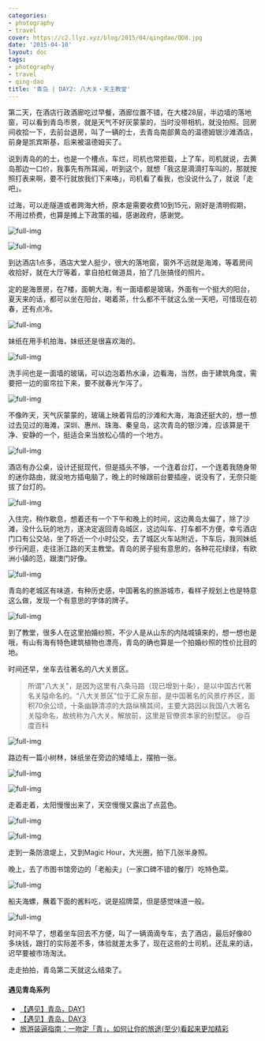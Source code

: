 ```yaml
---
categories:
- photography
- travel
cover: https://c2.llyz.xyz/blog/2015/04/qingdao/QD8.jpg
date: '2015-04-10'
layout: doc
tags:
- photography
- travel
- qing-dao
title: '青岛 | DAY2: 八大关・天主教堂'
---
```


第二天，在酒店行政酒廊吃过早餐，酒廊位置不错，在大楼28层，半边墙的落地窗，可以看到青岛市景，就是天气不好灰蒙蒙的，当时没带相机，就没拍照。回房间收拾一下，去前台退房，叫了一辆的士，去青岛南部黄岛的温德姆银沙滩酒店，前身是凯宾斯基，后来被温德姆买了。

说到青岛的的士，也是一个槽点，车烂，司机也常拒载，上了车，司机就说，去黄岛那边一口价，我事先有所耳闻，听到这个，就想「我这是滴滴打车叫的，那就按照打表来啊，要不行就放我们下来咯」，司机看了看我，也没说什么了，就说「走吧」。

过海，可以走隧道或者跨海大桥，原本是需要收费10到15元，刚好是清明假期，不用过桥费，也算是摊上下政策的福，感谢政府，感谢党。

![full-img](https://c2.llyz.xyz/blog/2015/04/qingdao/QD8.jpg)

![full-img](https://c2.llyz.xyz/blog/2015/04/qingdao/QD9.jpg)

到达酒店1点多，酒店大堂人挺少，很大的落地窗，窗外不远就是海滩，等着房间收拾好，就在大厅等着，拿自拍杠做道具，拍了几张搞怪的照片。

定的是海景房，在7楼，面朝大海，有一面墙都是玻璃，外面有一个挺大的阳台，夏天来的话，都可以坐在阳台，喝着茶，什么都不干就这么坐一天吧，可惜现在初春，还有点冷。

![full-img](https://c2.llyz.xyz/blog/2015/04/qingdao/QD10.jpg)

妹纸在用手机拍海，妹纸还是很喜欢海的。

![full-img](https://c2.llyz.xyz/blog/2015/04/qingdao/QD11.jpg)

洗手间也是一面墙的玻璃，可以边泡着热水澡，边看海，当然，由于建筑角度，需要把一边的窗帘拉下来，要不就春光乍泻了。

![full-img](https://c2.llyz.xyz/blog/2015/04/qingdao/QD12.jpg)

不像昨天，天气灰蒙蒙的，玻璃上映着背后的沙滩和大海，海浪还挺大的，想一想过去见过的海滩，深圳、惠州、珠海、秦皇岛，这次青岛的银沙滩，应该算是干净、安静的一个，挺适合来当放松心情的一个地方。

![full-img](https://c2.llyz.xyz/blog/2015/04/qingdao/QD13.jpg)

酒店有办公桌，设计还挺现代，但是插头不够，一个连着台灯，一个连着我随身带的迷你路由，就没地方插电脑了，晚上的时候跟前台要插座，说没有了，无奈只能拔了台灯的。

![full-img](https://c2.llyz.xyz/blog/2015/04/qingdao/QD14.jpg)

入住完，稍作歇息，想着还有一个下午和晚上的时间，这边黄岛太偏了，除了沙滩，没什么玩的地方，遂决定返回青岛城区，这边叫车、打车都不方便，幸亏酒店门口有公交站，坐了将近一个小时公交，去了城区火车站附近，下车后，我同妹纸步行闲逛，走往浙江路的天主教堂。青岛的房子挺有意思的，各种花花绿绿，有欧洲小镇的范，跟澳门好像。

![full-img](https://c2.llyz.xyz/blog/2015/04/qingdao/QD15.jpg)

青岛的老城区有味道，有种历史感，中国著名的旅游城市，看样子规划上也是特意这么做，发现一个有意思的字体的牌子。

![full-img](https://c2.llyz.xyz/blog/2015/04/qingdao/QD43.jpg)

到了教堂，很多人在这里拍婚纱照，不少人是从山东的内陆城镇来的，想一想也是哦，有山有海有特色建筑植物也漂亮，青岛的确也算是一个拍婚纱照的性价比目的地。

时间还早，坐车去往著名的八大关景区。

> 所谓"八大关"，是因为这里有八条马路（现已增到十条），是以中国古代著名关隘命名的。“八大关景区”位于汇泉东部，是中国著名的风景疗养区，面积70余公顷，十条幽静清凉的大路纵横其间，主要大路因以我国八大著名关隘命名，故统称为八大关。解放前，这里是官僚资本家的别墅区。 @百度百科

![full-img](https://c2.llyz.xyz/blog/2015/04/qingdao/QD16.jpg)

路边有一篇小树林，妹纸坐在旁边的矮墙上，摆拍一张。

![full-img](https://c2.llyz.xyz/blog/2015/04/qingdao/QD18.jpg)

![full-img](https://c2.llyz.xyz/blog/2015/04/qingdao/QD19.jpg)

走着走着，太阳慢慢出来了，天空慢慢又露出了点蓝色。

![full-img](https://c2.llyz.xyz/blog/2015/04/qingdao/QD20.jpg)

![full-img](https://c2.llyz.xyz/blog/2015/04/qingdao/QD44.jpg)

走到一条防浪堤上，又到Magic Hour，大光圈，拍下几张半身照。

晚上，去了市图书馆旁边的「老船夫」（一家口碑不错的餐厅）吃特色菜。

![full-img](https://c2.llyz.xyz/blog/2015/04/qingdao/fd4.jpg)

船夫海螺，蘸着下面的酱料吃，说是招牌菜，但是感觉味道一般。

![full-img](https://c2.llyz.xyz/blog/2015/04/qingdao/QD45.jpg)

时间不早了，想着坐车回去不方便，叫了一辆滴滴专车，去了酒店，最后好像80多块钱，跟打的实际差不多，体验就差太多了，现在这些的士司机，还乱来的话，迟早要被市场淘汰。

走走拍拍，青岛第二天就这么结束了。

#### 遇见青岛系列

- [【遇见】青岛，DAY1](https://luolei.org/meet-qingdao-love-and-kiss-day-1/)
- [【遇见】青岛，DAY3](https://luolei.org/meet-qingdao-love-and-kiss-day-3/)
- [旅游装逼指南：一吻定「青」，如何让你的旅途(至少)看起来更加精彩](https://luolei.org/kiss-and-love-in-qingdao-yi-camera/)
